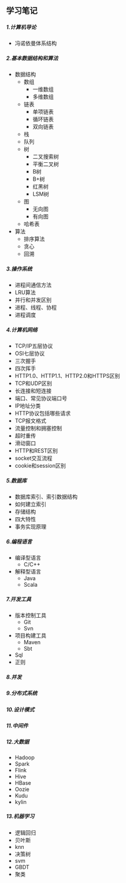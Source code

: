 ## 学习笔记

##### 1.计算机导论
  * 冯诺依曼体系结构
##### 2.基本数据结构和算法
  * 数据结构
    - 数组
      - 一维数组
      - 多维数组
    - 链表
      - 单项链表
      - 循环链表
      - 双向链表
    - 栈
    - 队列
    - 树
      - 二叉搜索树
      - 平衡二叉树
      - B树
      - B+树
      - 红黑树
      - LSM树
    - 图
      - 无向图
      - 有向图
    - 哈希表
  * 算法
    - 排序算法
    - 贪心
    - 回溯
##### 3.操作系统
  * 进程间通信方法
  * LRU算法
  * 并行和并发区别
  * 进程、线程、协程
  * 进程调度
##### 4.计算机网络
  * TCP/IP五层协议
  * OSI七层协议
  * 三次握手
  * 四次挥手
  * HTTP1.0、HTTP1.1、HTTP2.0和HTTPS区别
  * TCP和UDP区别
  * 长连接和短连接
  * 端口、常见协议端口号
  * IP地址分类
  * HTTP协议包括哪些请求
  * TCP报文格式
  * 流量控制和拥塞控制
  * 超时重传
  * 滑动窗口
  * HTTP和REST区别
  * socket交互流程
  * cookie和session区别  
##### 5.数据库
  * 数据库索引、索引数据结构
  * 如何建立索引
  * 存储结构
  * 四大特性
  * 事务实现原理
##### 6.编程语言
  * 编译型语言
    - C/C++
  * 解释型语言
    - Java
    - Scala
##### 7.开发工具
  * 版本控制工具
    - Git
    - Svn
  * 项目构建工具
    - Maven
    - Sbt
  * Sql
  * 正则
##### 8.并发

##### 9.分布式系统

##### 10.设计模式

##### 11.中间件

##### 12.大数据
  * Hadoop
  * Spark
  * Flink
  * Hive
  * HBase
  * Oozie
  * Kudu
  * kylin
##### 13.机器学习
  * 逻辑回归
  * 贝叶斯
  * knn
  * 决策树
  * svm
  * GBDT
  * 聚类
